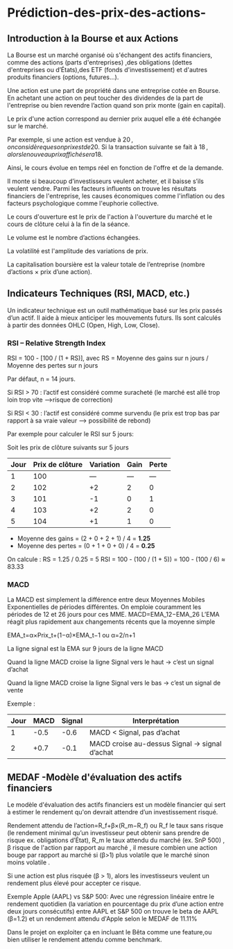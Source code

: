 # Prédiction-des-prix-des-actions-
## Introduction à la Bourse et aux Actions
La Bourse est un marché organisé où s'échangent des actifs financiers, comme des actions (parts d'entreprises) ,des obligations (dettes d'entreprises ou d’États),des ETF (fonds d'investissement) et d'autres produits financiers (options, futures…).

Une action est une part de propriété dans une entreprise cotée en Bourse. En achetant une action on peut toucher des dividendes de la part de l'entreprise ou bien revendre l’action quand son prix monte (gain en capital).

Le prix d'une action correspond au dernier prix auquel elle a été échangée sur le marché.

Par exemple, si une action est vendue à 20 $, on considère que son prix est de 20 $. Si la transaction suivante se fait à 18 $, alors le nouveau prix affiché sera 18 $.

Ainsi, le cours évolue en temps réel en fonction de l'offre et de la demande.

Il monte si beaucoup d’investisseurs veulent acheter, et il baisse s’ils veulent vendre. Parmi les facteurs influents on trouve les résultats financiers de l'entreprise, les causes économiques comme l'inflation ou des facteurs psychologique comme l'euphorie collective.

Le cours d'ouverture	est le prix de l'action à l'ouverture du marché et le cours de clôture celui à la fin de la séance.

Le volume est	le nombre d’actions échangées.

La volatilité	est l'amplitude des variations de prix.

La capitalisation boursière	est la valeur totale de l’entreprise (nombre d’actions × prix d’une action).

## Indicateurs Techniques (RSI, MACD, etc.)
Un indicateur technique est un outil mathématique basé sur les prix passés d’un actif. Il aide à mieux anticiper les mouvements futurs. Ils sont calculés à partir des données OHLC (Open, High, Low, Close).
### RSI – Relative Strength Index
RSI = 100 - [100 / (1 + RS)], avec RS = Moyenne des gains sur n jours / Moyenne des pertes sur n jours

Par défaut, n = 14 jours.

Si RSI > 70 : l’actif est considéré comme suracheté (le marché est allé trop loin trop vite -->risque de correction)

Si RSI < 30 : l’actif est considéré comme survendu (le prix est trop bas par rapport à sa vraie valeur --> possibilité de rebond)


Par exemple pour calculer le RSI sur 5 jours:

Soit les prix de clôture suivants sur 5 jours 

| Jour | Prix de clôture | Variation | Gain | Perte |
|------|------------------|-----------|------|--------|
| 1    | 100              | —         | —    | —      |
| 2    | 102              | +2        | 2    | 0      |
| 3    | 101              | -1        | 0    | 1      |
| 4    | 103              | +2        | 2    | 0      |
| 5    | 104              | +1        | 1    | 0      |

- Moyenne des gains = (2 + 0 + 2 + 1) / 4 = **1.25**
- Moyenne des pertes = (0 + 1 + 0 + 0) / 4 = **0.25**

On calcule :
RS = 1.25 / 0.25 = 5
RSI = 100 - (100 / (1 + 5)) = 100 - (100 / 6) ≈ 83.33

### MACD
La MACD est simplement la différence entre deux Moyennes Mobiles Exponentielles de périodes différentes. On emploie couramment les périodes de 12 et 26 jours pour ces MME. MACD=EMA_12−EMA_26
L’EMA réagit plus rapidement aux changements récents que la moyenne simple

EMA_t=α×Prix_t+(1−α)×EMA_t−1 ou α=2/n+1
​

La ligne signal est la EMA sur 9 jours de la ligne MACD 

Quand la ligne MACD croise la ligne Signal vers le haut → c’est un signal d’achat

Quand la ligne MACD croise la ligne Signal vers le bas → c’est un signal de vente

Exemple :

| Jour | MACD | Signal | Interprétation |
|------|------------------|-----------|------|
| 1    | -0.5              | -0.6         | MACD < Signal, pas d’achat   |
| 2    | +0.7            | -0.1        | MACD croise au-dessus Signal → signal d’achat    |

## MEDAF -Modèle d'évaluation des actifs financiers
Le modèle d'évaluation des actifs financiers est un modèle financier qui sert à estimer le rendement qu'on devrait attendre d’un investissement risqué.


Rendement attendu de l’action=R_f+β×(R_m−R_f) ou R_f le taux sans risque (le rendement minimal qu’un investisseur peut obtenir sans prendre de risque ex. obligations d’État), R_m le taux attendu du marché (ex. SnP 500) , β risque de l'action par rapport au marché , il mesure combien une action bouge par rapport au marché si (β>1) plus volatile que le marché sinon moins volatile .

Si une action est plus risquée (β > 1), alors les investisseurs veulent un rendement plus élevé pour accepter ce risque.

Exemple Apple (AAPL) vs S&P 500: 
Avec une régression linéaire entre le rendement quotidien (la variation en pourcentage du prix d’une action entre deux jours consécutifs) entre AAPL et S&P 500 on trouve le beta de AAPL (β=1.2) et un rendement attendu d'Apple selon le MEDAF de 11.11%

Dans le projet on exploiter ça en incluant le Bêta comme une feature,ou bien utiliser le rendement attendu comme benchmark.








​













